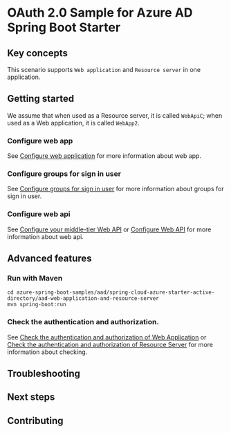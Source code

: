 # OAuth 2.0 Sample for Azure AD Spring Boot Starter

## Key concepts

This scenario supports `Web application` and `Resource server` in one application.

## Getting started

We assume that when used as a Resource server, it is called `WebApiC`; when used as a Web application, it is called `WebApp2`.

### Configure web app

See [Configure web application] for more information about web app.

### Configure groups for sign in user

See [Configure groups for sign in user] for more information about groups for sign in user.

### Configure web api

See [Configure your middle-tier Web API] or [Configure Web API] for more information about web api.

## Advanced features

### Run with Maven
```shell
cd azure-spring-boot-samples/aad/spring-cloud-azure-starter-active-directory/aad-web-application-and-resource-server
mvn spring-boot:run
```

### Check the authentication and authorization.

See [Check the authentication and authorization of Web Application] or [Check the authentication and authorization of Resource Server] for more information about checking.

## Troubleshooting
## Next steps
## Contributing

<!-- LINKS -->
[Web application and Resource server in one application]: https://github.com/Azure/azure-sdk-for-java/tree/3b84b480a4e0284916da8fe96d4027fdb7262dd1/sdk/spring/azure-spring-boot-starter-active-directory#web-application-and-resource-server-in-one-application
[Configure web application]: ../web-client-access-resource-server/aad-web-application/README.md#configure-web-app
[Configure groups for sign in user]: ../web-client-access-resource-server/aad-web-application/README.md#configure-groups-for-sign-in-user
[Configure your middle-tier Web API]: ../web-client-access-resource-server/aad-resource-server-obo#configure-your-middle-tier-web-api-a
[Configure Web API]: ../web-client-access-resource-server/aad-resource-server#configure-web-api
[Check the authentication and authorization of Web Application]: ../web-client-access-resource-server/aad-web-application/README.md#check-the-authentication-and-authorization
[Check the authentication and authorization of Resource Server]: ../web-client-access-resource-server/aad-resource-server/README.md#check-the-authentication-and-authorization
